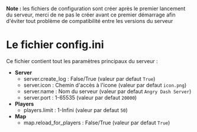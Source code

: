 <!-- TITLE: Configuration -->
<!-- SUBTITLE: La configuration du serveur -->

**Note :** les fichiers de configuration sont créer après le premier lancement du serveur, merci de ne pas le créer avant ce premier démarrage afin d'éviter tout problème de compatibilité entre les versions du serveur

# Le fichier config.ini
Ce fichier contient tout les paramètres principaux du serveur :
* **Server**
	* server.create_log : False/True (valeur par defaut `True`)
	* server.icon : Chemin d'accès à l'icone (valeur par defaut `icon.png`)
	* server.name : Nom du serveur (valeur par defaut `Angry Dash Server`)
	* server.port : 1-65535 (valeur par defaut `20000`)
* **Players**
	* players.limit : 1-Infini (valeur par defaut `50`)
* **Map**
	* map.reload_for_players : False/True (valeur par defaut `True`)